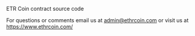 ETR Coin contract source code 

For questions or comments email us at admin@ethrcoin.com or visit us at https://www.ethrcoin.com/
